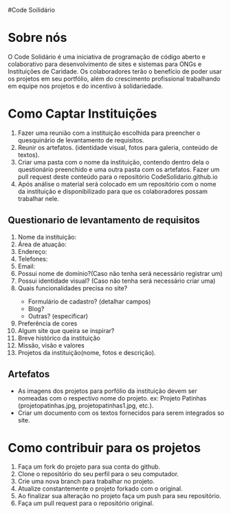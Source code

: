 #Code Soilidário

<h1>Sobre nós</h1>
<p>O Code Solidário é uma iniciativa de programação de código aberto e colaborativo para desenvolvimento de sites e sistemas para ONGs e Instituições de Caridade. Os colaboradores terão o benefício de poder usar os projetos em seu portfólio, além do crescimento profissional trabalhando em equipe nos projetos e do incentivo à solidariedade.</p>

<h1>Como Captar Instituições</h1>
<ol>
	<li>Fazer uma reunião com a instituição escolhida para preencher o quesquinário de levantamento de requisitos.</li>
	<li>Reunir os artefatos. (identidade visual, fotos para galeria, conteúdo de textos).</li>
	<li>Criar uma pasta com o nome da instituição, contendo dentro dela o questionário preenchido e uma outra pasta com os artefatos. Fazer um pull request deste conteúdo para o repositório CodeSolidario.github.io </li>
	<li>Após análise o material será colocado em um repositório com o nome da instituição e disponibilizado para que os colaboradores possam trabalhar nele.</li>
</ol>
<h2>Questionario de levantamento de requisitos</h2>
<ol>
	<li>Nome da instituição:</li>
	<li>Área de atuação:</li>
	<li>Endereço:</li>
	<li>Telefones:</li>
	<li>Email:</li>
	<li>Possui nome de domínio?(Caso não tenha será necessário registrar um)</li>
	<li>Possui identidade visual? (Caso não tenha será necessário criar uma)</li>
	<li>Quais funcionalidades precisa no site?</li>
		<ul>
			<li>Formulário de cadastro? (detalhar campos)</li>
			<li>Blog?</li>
			<li>Outras? (especificar)</li>
		</ul>
	<li>Preferência de cores</li>
	<li>Algum site que queira se inspirar?</li>
	<li>Breve histórico da instituição</li>
	<li>Missão, visão e valores</li>
	<li>Projetos da instituição(nome, fotos e descrição).</li>
	</ol>
	<h2>Artefatos</h2>
	<ul>
		<li>As imagens dos projetos para porfólio da instituição devem ser nomeadas com o respectivo nome do projeto. ex: Projeto Patinhas (projetopatinhas.jpg, projetopatinhas1.jpg, etc.).</li>
		<li>Criar um documento com os textos fornecidos para serem integrados so site.
		</li>
	</ul>
	<h1>Como contribuir para os projetos</h1>
	<ol>
	<li>Faça um fork do projeto para sua conta do github.</li>
	<li>Clone o repositório do seu perfil para o seu computador.</li>
	<li>Crie uma nova branch para trabalhar no projeto.</li>
	<li>Atualize constantemente o projeto forkado com o original.</li>
	<li>Ao finalizar sua alteração no projeto faça um push para seu repositório.</li>
	<li>Faça um pull request para o repositório original.</li>
	</ol>

